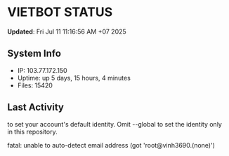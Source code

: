 # VIETBOT STATUS
**Updated**: Fri Jul 11 11:16:56 AM +07 2025

## System Info
- IP: 103.77.172.150
- Uptime: up 5 days, 15 hours, 4 minutes
- Files: 15420

## Last Activity

to set your account's default identity.
Omit --global to set the identity only in this repository.

fatal: unable to auto-detect email address (got 'root@vinh3690.(none)')
